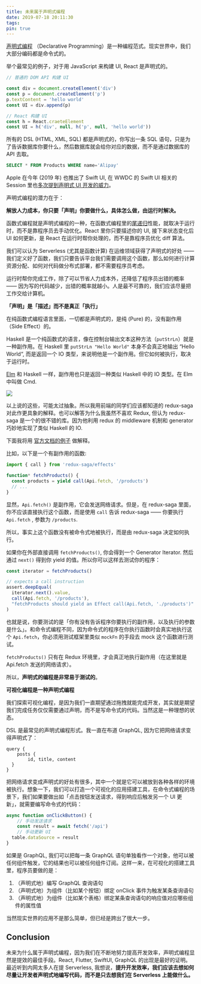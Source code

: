 ```yaml
---
title: 未来属于声明式编程
date: 2019-07-18 20:11:30
tags:
pin: true
---
```


[声明式编程](https://zh.wikipedia.org/zh-cn/%E5%AE%A3%E5%91%8A%E5%BC%8F%E7%B7%A8%E7%A8%8B?oldformat=true) （Declarative Programming）是一种编程范式。现实世界中，我们大部分编码都是命令式的。

举个最常见的例子，对于用 JavaScript 来构建 UI, React 是声明式的。

```js
// 普通的 DOM API 构建 UI

const div = document.createElement('div')
const p = document.createElement('p')
p.textContent = 'hello world'
const UI = div.append(p)
```

```js
// React 构建 UI
const h = React.craeteElement
const UI = h('div', null, h('p', null, 'hello world'))
```

所有的 DSL (HTML, XML, SQL) 都是声明式的，你写出一条 SQL 语句，只是为了告诉数据库你要什么，然后数据库就会给你对应的数据，而不是通过数据库的 API 去取。

```sql
SELECT * FROM Products WHERE name='Alipay'
```

Apple 在今年 (2019 年) 也推出了 Swift UI, 在 WWDC 的 Swift UI 相关的 Session 里也[多次提到声明式 UI 开发的威力](https://developer.apple.com/videos/play/wwdc2019/216/)。

声明式编程的潜力在于：

**解放人力成本，你只要「声明」你要做什么，具体怎么做，由运行时解决。**

函数式编程就是声明式编程的一种，在函数式编程里的[尾递归](https://zh.wikipedia.org/zh-hans/%E5%B0%BE%E8%B0%83%E7%94%A8?oldformat=true)性能，就取决于运行时，而不是靠程序员去手动优化。React 里你只要描述你的 UI, 接下来状态变化后 UI 如何更新，是 React 在运行时帮你处理的，而不是靠程序员优化 diff 算法。

我们可以认为 Serverless (尤其是函数计算) 在运维领域获得了声明式的好处 —— 我们定义好了函数，我们只要告诉平台我们需要调用这个函数，那么如何进行计算资源分配、如何对代码做分布式部署，都不需要程序员考虑。

运行时帮你完成工作，除了可以节省人力成本外，还降低了程序员出错的概率 —— 因为写的代码越少，出错的概率就越小。人是最不可靠的，我们应该尽量把工作交给计算机。

**「声明」是「描述」而不是真正「执行」**

在纯函数式编程语言里面，一切都是声明式的，是纯 (Pure) 的，没有副作用（Side Effect）的。

Haskell 是一个纯函数式的语言，像在控制台输出文本这种方法（`putStrLn`）就是一种副作用。在 Haskell 里 `putStrLn "Hello World"` 本身不会真正地输出 “Hello World“, 而是返回一个 IO 类型，来说明他是一个副作用。但它如何被执行，取决于运行时。

[Elm](https://elm-lang.org) 和 Haskell 一样，副作用也只是返回一种类似 Haskell 中的 IO 类型。在 Elm 中叫做 Cmd. 

![](https://gbstatic.djyde.com/F5AF0D75-30A2-46DD-B66F-9FDEFFC10B27.png?x-oss-process=style/80)

以上说的这些，可能太过抽象。所以我用前端的同学们应该都知道的 redux-saga 对此作更具象的解释。也可以解答为什么我虽然不喜欢 Redux, 但认为 redux-saga 是一个的很不错的库。因为他利用 redux 的 middleware 机制和 generator 巧妙地实现了类似 Haskell 的 IO. 

下面我将用 [官方文档的例子](https://redux-saga.js.org/docs/basics/DeclarativeEffects.html) 做解释。

比如，以下是一个有副作用的函数:

```js
import { call } from 'redux-saga/effects'

function* fetchProducts() {
  const products = yield call(Api.fetch, '/products')
  // ...
}
```

显然，`Api.fetch()` 是副作用，它会发送网络请求。但是，在 redux-saga 里面，你不应该直接执行这个函数，而是使用 `call` 告诉 redux-saga —— 你要执行 `Api.fetch` , 参数为 `/products`. 

所以，事实上这个函数没有被命令式地被执行，而是由 redux-saga 决定如何执行。

如果你在外部直接调用 `fetchProducts()`, 你会得到一个 Generator Iterator. 然后通过 `next()` 得到你 yield 的值。所以你可以这样去测试你的程序：

```js
const iterator = fetchProducts()

// expects a call instruction
assert.deepEqual(
  iterator.next().value,
  call(Api.fetch, '/products'),
  "fetchProducts should yield an Effect call(Api.fetch, './products')"
)
```

也就是说，你要测试的是「你有没有告诉程序你要执行的副作用，以及执行的参数是什么」。和命令式编程不同，因为命令式的程序在你执行函数时会真实地执行这个 `Api.fetch`，你必须用测试框架里类似 `mockFn` 的手段去 mock 这个函数进行测试。

`fetchProducts()` 只有在 Redux 环境里，才会真正地执行副作用（在这里就是 Api.fetch 发送的网络请求）。

所以，**声明式的编程是非常易于测试的**。

**可视化编程是一种声明式编程**

我们探索可视化编程，是因为我们一直期望通过拖拽就能完成开发，其实就是期望我们完成任务仅仅需要通过声明，而不是写命令式的代码。当然这是一种理想的状态。

DSL 是最常见的声明式编程形式。我一直在布道 GraphQL, 因为它把网络请求变得声明式了：

```gql
query {
	posts {
		id, title, content
  }
}
```

把网络请求变成声明式的好处有很多，其中一个就是它可以被放到各种各样的环境被执行。想象一下，我们可以打造一个可视化的应用搭建工具，在命令式编程的场景下，我们如果要做出如「点击按钮发送请求，得到响应后触发另一个 UI 更新」，就需要编写命令式的代码：

```js
async function onClickButton() {
	// 手动发送请求
	const result = await fetch('/api')
	// 手动更新 UI
  table.dataSource = result
}
```

如果是 GraphQL, 我们可以把每一条 GraphQL 语句单独看作一个对象，他可以被任何组件触发，它的结果也可以被任何组件订阅。这样一来，在可视化的搭建工具里，程序员要做的是：

1. （声明式地）编写 GraphQL 查询语句 
2. （声明式地）为组件（比如某个按钮）绑定 onClick 事件为触发某条查询语句
3. （声明式地）为组件（比如某个表格）绑定某条查询语句的响应值对应哪些组件的属性值

当然现实世界的应用不是那么简单，但已经是跨出了很大一步。

## Conclusion
未来为什么属于声明式编程，因为我们在不断地努力提高开发效率，声明式编程显然是提效的最佳手段。React, Flutter, SwiftUI, GraphQL 的出现是最好的证明。最近听到内网太多人在提 Serverless, 我想说，**提升开发效率，我们应该去想如何尽量让开发者声明式地编写代码，而不是只去想我们在 Serverless 上能做什么。**